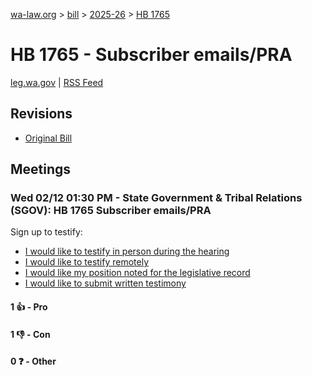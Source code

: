 [wa-law.org](/) > [bill](/bill/) > [2025-26](/bill/2025-26/) > [HB 1765](/bill/2025-26/hb/1765/)

# HB 1765 - Subscriber emails/PRA
[leg.wa.gov](https://app.leg.wa.gov/billsummary?BillNumber=1765&Year=2025&Initiative=false) | [RSS Feed](./rss.xml)

## Revisions
* [Original Bill](1/)

## Meetings
### Wed 02/12 01:30 PM - State Government & Tribal Relations (SGOV): HB 1765 Subscriber emails/PRA
Sign up to testify:
* [I would like to testify in person during the hearing](https://app.leg.wa.gov/csi/Testifier/Add?chamber=House&mId=32767&aId=163266&caId=25655&tId=1)
* [I would like to testify remotely](https://app.leg.wa.gov/csi/Testifier/Add?chamber=House&mId=32767&aId=163266&caId=25655&tId=2)
* [I would like my position noted for the legislative record](https://app.leg.wa.gov/csi/Testifier/Add?chamber=House&mId=32767&aId=163266&caId=25655&tId=3)
* [I would like to submit written testimony](https://app.leg.wa.gov/csi/Testifier/Add?chamber=House&mId=32767&aId=163266&caId=25655&tId=4)

#### 1 👍 - Pro

#### 1 👎 - Con

#### 0 ❓ - Other
